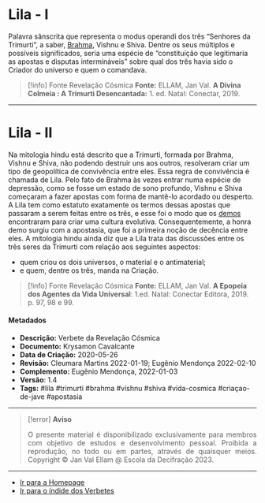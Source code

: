# Lila - I

Palavra sânscrita que representa o modus operandi dos três “Senhores da Trimurti”, a saber, [Brahma](Brahma.md), Vishnu e Shiva. Dentre os seus múltiplos e possíveis significados, seria uma espécie de “constituição que legitimaria as apostas e disputas intermináveis” sobre qual dos três havia sido o Criador do universo e quem o comandava.

> [!info] Fonte Revelação Cósmica
> **Fonte:** ELLAM, Jan Val. **A Divina Colmeia : A Trimurti Desencantada:** 1. ed. Natal: Conectar, 2019.

---
# Lila - II

Na mitologia hindu está descrito que a Trimurti, formada por Brahma, Vishnu e Shiva, não podendo destruir uns aos outros, resolveram criar um tipo de geopolítica de convivência entre eles. Essa regra de convivência é chamada de Lila. Pelo fato de Brahma às vezes entrar numa espécie de depressão, como se fosse um estado de sono profundo, Vishnu e Shiva começaram a fazer apostas com forma de mantê-lo acordado ou desperto. A Lila tem como estatuto exatamente os termos dessas apostas que passaram a serem feitas entre os três, e esse foi o modo que os [demos](Demos.md) encontraram para criar uma cultura evolutiva. Consequentemente, a honra demo surgiu com a apostasia, que foi a primeira noção de decência entre eles. A mitologia hindu ainda diz que a Lila trata das discussões entre os três seres da Trimurti com relação aos seguintes aspectos: 

- quem criou os dois universos, o material e o antimaterial;
- e quem, dentre os três, manda na Criação.

> [!info] Fonte Revelação Cósmica
> **Fonte:** ELLAM, Jan Val. **A Epopeia dos Agentes da Vida Universal**: 1.ed. Natal: Conectar Editora, 2019. p. 97, 98 e 99.

#### Metadados

- **Descrição:** Verbete da Revelação Cósmica
- **Documento:** Krysamon Cavalcante
- **Data de Criação:** 2020-05-26
- **Revisão:** Cleumara Martins 2022-01-19; Eugênio Mendonça 2022-02-10
- **Complemento:** Eugênio Mendonça, 2022-01-03
- **Versão**: 1.4 
- **Tags:** #lila #trimurti #brahma #vishnu #shiva  #vida-cosmica #criaçao-de-jave #apostasia 

---
> [!error] **Aviso**
> <p align="justify">O presente material é disponibilizado exclusivamente para membros com objetivo de estudos e desenvolvimento pessoal. Proibida a reprodução, no todo ou em partes, através de quaisquer meios. Copyright © Jan Val Ellam @ Escola da Decifração 2023. </p>

---
- [Ir para a Homepage](Homepage.canvas)
- [Ir para o índide dos Verbetes](ÍNDIDE%20GERAL%20DOS%20VERBETES.canvas)